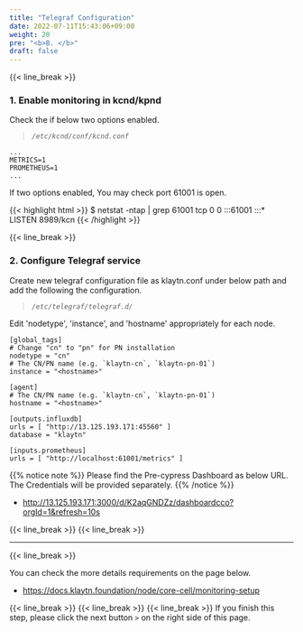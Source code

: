 ```yaml
---
title: "Telegraf Configuration"
date: 2022-07-11T15:43:06+09:00
weight: 20
pre: "<b>B. </b>"
draft: false
---
```


{{< line_break >}}
### 1. Enable monitoring in kcnd/kpnd
Check the if below two options enabled.

>*`/etc/kcnd/conf/kcnd.conf`*
```vim
...
METRICS=1
PROMETHEUS=1
...
```

If two options enabled, You may check port 61001 is open.

{{< highlight html >}}
$ netstat -ntap | grep 61001
tcp        0      0 :::61001        :::*       LISTEN      8989/kcn
{{< /highlight >}}

{{< line_break >}}
### 2. Configure Telegraf service
Create new telegraf configuration file as klaytn.conf under below path and add the following
the configuration.

>*`/etc/telegraf/telegraf.d/`*

Edit 'nodetype', 'instance', and 'hostname' appropriately for each node.

```vim
[global_tags]
# Change "cn" to "pn" for PN installation
nodetype = "cn"
# The CN/PN name (e.g. `klaytn-cn`, `klaytn-pn-01`)
instance = "<hostname>"

[agent]
# The CN/PN name (e.g. `klaytn-cn`, `klaytn-pn-01`)
hostname = "<hostname>"

[outputs.influxdb]
urls = [ "http://13.125.193.171:45560" ]
database = "klaytn"

[inputs.prometheus]
urls = [ "http://localhost:61001/metrics" ]
```

{{% notice note %}}
Please find the Pre-cypress Dashboard as below URL. The Credentials will be provided separately.
{{% /notice %}}

* http://13.125.193.171:3000/d/K2aqGNDZz/dashboardcco?orgId=1&refresh=10s

{{< line_break >}}
{{< line_break >}}

---
{{< line_break >}}

You can check the more details requirements on the page below.
* https://docs.klaytn.foundation/node/core-cell/monitoring-setup

{{< line_break >}}
{{< line_break >}}
{{< line_break >}}
If you finish this step, please click the next button ```>``` on the right side of this page.